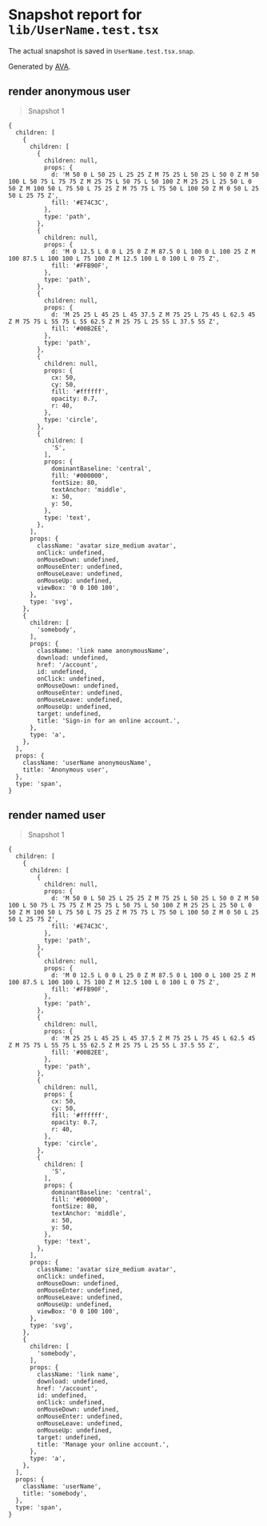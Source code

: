 # Snapshot report for `lib/UserName.test.tsx`

The actual snapshot is saved in `UserName.test.tsx.snap`.

Generated by [AVA](https://avajs.dev).

## render anonymous user

> Snapshot 1

    {
      children: [
        {
          children: [
            {
              children: null,
              props: {
                d: 'M 50 0 L 50 25 L 25 25 Z M 75 25 L 50 25 L 50 0 Z M 50 100 L 50 75 L 75 75 Z M 25 75 L 50 75 L 50 100 Z M 25 25 L 25 50 L 0 50 Z M 100 50 L 75 50 L 75 25 Z M 75 75 L 75 50 L 100 50 Z M 0 50 L 25 50 L 25 75 Z',
                fill: '#E74C3C',
              },
              type: 'path',
            },
            {
              children: null,
              props: {
                d: 'M 0 12.5 L 0 0 L 25 0 Z M 87.5 0 L 100 0 L 100 25 Z M 100 87.5 L 100 100 L 75 100 Z M 12.5 100 L 0 100 L 0 75 Z',
                fill: '#FFB90F',
              },
              type: 'path',
            },
            {
              children: null,
              props: {
                d: 'M 25 25 L 45 25 L 45 37.5 Z M 75 25 L 75 45 L 62.5 45 Z M 75 75 L 55 75 L 55 62.5 Z M 25 75 L 25 55 L 37.5 55 Z',
                fill: '#00B2EE',
              },
              type: 'path',
            },
            {
              children: null,
              props: {
                cx: 50,
                cy: 50,
                fill: '#ffffff',
                opacity: 0.7,
                r: 40,
              },
              type: 'circle',
            },
            {
              children: [
                'S',
              ],
              props: {
                dominantBaseline: 'central',
                fill: '#000000',
                fontSize: 80,
                textAnchor: 'middle',
                x: 50,
                y: 50,
              },
              type: 'text',
            },
          ],
          props: {
            className: 'avatar size_medium avatar',
            onClick: undefined,
            onMouseDown: undefined,
            onMouseEnter: undefined,
            onMouseLeave: undefined,
            onMouseUp: undefined,
            viewBox: '0 0 100 100',
          },
          type: 'svg',
        },
        {
          children: [
            'somebody',
          ],
          props: {
            className: 'link name anonymousName',
            download: undefined,
            href: '/account',
            id: undefined,
            onClick: undefined,
            onMouseDown: undefined,
            onMouseEnter: undefined,
            onMouseLeave: undefined,
            onMouseUp: undefined,
            target: undefined,
            title: 'Sign‑in for an online account.',
          },
          type: 'a',
        },
      ],
      props: {
        className: 'userName anonymousName',
        title: 'Anonymous user',
      },
      type: 'span',
    }

## render named user

> Snapshot 1

    {
      children: [
        {
          children: [
            {
              children: null,
              props: {
                d: 'M 50 0 L 50 25 L 25 25 Z M 75 25 L 50 25 L 50 0 Z M 50 100 L 50 75 L 75 75 Z M 25 75 L 50 75 L 50 100 Z M 25 25 L 25 50 L 0 50 Z M 100 50 L 75 50 L 75 25 Z M 75 75 L 75 50 L 100 50 Z M 0 50 L 25 50 L 25 75 Z',
                fill: '#E74C3C',
              },
              type: 'path',
            },
            {
              children: null,
              props: {
                d: 'M 0 12.5 L 0 0 L 25 0 Z M 87.5 0 L 100 0 L 100 25 Z M 100 87.5 L 100 100 L 75 100 Z M 12.5 100 L 0 100 L 0 75 Z',
                fill: '#FFB90F',
              },
              type: 'path',
            },
            {
              children: null,
              props: {
                d: 'M 25 25 L 45 25 L 45 37.5 Z M 75 25 L 75 45 L 62.5 45 Z M 75 75 L 55 75 L 55 62.5 Z M 25 75 L 25 55 L 37.5 55 Z',
                fill: '#00B2EE',
              },
              type: 'path',
            },
            {
              children: null,
              props: {
                cx: 50,
                cy: 50,
                fill: '#ffffff',
                opacity: 0.7,
                r: 40,
              },
              type: 'circle',
            },
            {
              children: [
                'S',
              ],
              props: {
                dominantBaseline: 'central',
                fill: '#000000',
                fontSize: 80,
                textAnchor: 'middle',
                x: 50,
                y: 50,
              },
              type: 'text',
            },
          ],
          props: {
            className: 'avatar size_medium avatar',
            onClick: undefined,
            onMouseDown: undefined,
            onMouseEnter: undefined,
            onMouseLeave: undefined,
            onMouseUp: undefined,
            viewBox: '0 0 100 100',
          },
          type: 'svg',
        },
        {
          children: [
            'somebody',
          ],
          props: {
            className: 'link name',
            download: undefined,
            href: '/account',
            id: undefined,
            onClick: undefined,
            onMouseDown: undefined,
            onMouseEnter: undefined,
            onMouseLeave: undefined,
            onMouseUp: undefined,
            target: undefined,
            title: 'Manage your online account.',
          },
          type: 'a',
        },
      ],
      props: {
        className: 'userName',
        title: 'somebody',
      },
      type: 'span',
    }
